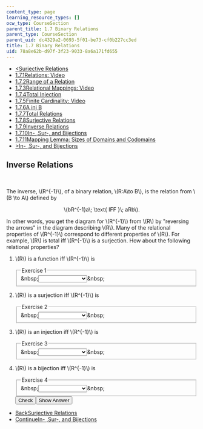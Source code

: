 ```yaml
---
content_type: page
learning_resource_types: []
ocw_type: CourseSection
parent_title: 1.7 Binary Relations
parent_type: CourseSection
parent_uid: dc4329a2-0693-5f01-be73-cf0b227cc3ed
title: 1.7 Binary Relations
uid: 78a8e62b-d97f-3f23-9033-8a6a171fd655
---
```

<ul class="navigation pagination"><li id="top_bck_btn"><a href='/courses/electrical-engineering-and-computer-science/6-042j-mathematics-for-computer-science-spring-2015/proofs/tp3-3/vertical-73dfbcd9adb9';><<span>Surjective Relations</span></a></li><li id="flp_btn_1" ><a href='/courses/electrical-engineering-and-computer-science/6-042j-mathematics-for-computer-science-spring-2015/proofs/tp3-3'>1.7.1<span>Relations: Video</span></a></li><li id="flp_btn_2" ><a href='/courses/electrical-engineering-and-computer-science/6-042j-mathematics-for-computer-science-spring-2015/proofs/tp3-3/vertical-70020f5936fa'>1.7.2<span>Range of a Relation</span></a></li><li id="flp_btn_3" ><a href='/courses/electrical-engineering-and-computer-science/6-042j-mathematics-for-computer-science-spring-2015/proofs/tp3-3/vertical-360a6e85d0f4'>1.7.3<span>Relational Mappings: Video</span></a></li><li id="flp_btn_4" ><a href='/courses/electrical-engineering-and-computer-science/6-042j-mathematics-for-computer-science-spring-2015/proofs/tp3-3/vertical-5c792a4ae3f8'>1.7.4<span>Total Injection</span></a></li><li id="flp_btn_5" ><a href='/courses/electrical-engineering-and-computer-science/6-042j-mathematics-for-computer-science-spring-2015/proofs/tp3-3/vertical-aecd80da5c9a'>1.7.5<span>Finite Cardinality: Video</span></a></li><li id="flp_btn_6" ><a href='/courses/electrical-engineering-and-computer-science/6-042j-mathematics-for-computer-science-spring-2015/proofs/tp3-3/vertical-faefc8383410'>1.7.6<span>A inj B</span></a></li><li id="flp_btn_7" ><a href='/courses/electrical-engineering-and-computer-science/6-042j-mathematics-for-computer-science-spring-2015/proofs/tp3-3/vertical-62aa874eafae'>1.7.7<span>Total Relations</span></a></li><li id="flp_btn_8" ><a href='/courses/electrical-engineering-and-computer-science/6-042j-mathematics-for-computer-science-spring-2015/proofs/tp3-3/vertical-73dfbcd9adb9'>1.7.8<span>Surjective Relations</span></a></li><li id="flp_btn_9" class="button_selected"><a href='/courses/electrical-engineering-and-computer-science/6-042j-mathematics-for-computer-science-spring-2015/proofs/tp3-3/vertical-b100bd3fedc5'>1.7.9<span>Inverse Relations</span></a></li><li id="flp_btn_10" ><a href='/courses/electrical-engineering-and-computer-science/6-042j-mathematics-for-computer-science-spring-2015/proofs/tp3-3/vertical-e3a6326108c6'>1.7.10<span>In- ,Sur-, and Bijections</span></a></li><li id="flp_btn_11" ><a href='/courses/electrical-engineering-and-computer-science/6-042j-mathematics-for-computer-science-spring-2015/proofs/tp3-3/vertical-7d9a2d67e3b9'>1.7.11<span>Mapping Lemma: Sizes of Domains and Codomains</span></a></li><li id="top_continue_btn"><a href='/courses/electrical-engineering-and-computer-science/6-042j-mathematics-for-computer-science-spring-2015/proofs/tp3-3/vertical-e3a6326108c6';>><span>In- ,Sur-, and Bijections</span></a></li></ul><h2 class="subhead">Inverse Relations</h2><div class="self_assessment">
<br display_name="Inverse Relations" url_name="Inverse_Relations_0" />
<p display_name="Inverse Relations" url_name="Inverse_Relations_1">The inverse, \(R^{-1}\), of a binary relation, \(R:A\to B\), is the relation from \(B \to A\) defined by
  </p>
<center display_name="Inverse Relations" url_name="Inverse_Relations_2">\(bR^{-1}a\; \text{   IFF   }\; aRb\).</center>
<p display_name="Inverse Relations" url_name="Inverse_Relations_3">
    In other words, you get the diagram for \(R^{-1}\) from \(R\) by "reversing the arrows" in the diagram describing \(R\). Many of the relational properties of \(R^{-1}\)
    correspond to different properties of \(R\). For example, \(R\) is total iff \(R^{-1}\) is a surjection.  How about the following relational properties?
  </p>
<p display_name="Inverse Relations" url_name="Inverse_Relations_4">
<ol display_name="Inverse Relations" url_name="Inverse_Relations_5">
<li>
<div id="Q1_div" class="problem_question"><p>\(R\) is a function iff \(R^{-1}\) is</p><fieldset><legend class="visually-hidden">Exercise 1</legend><div class="choice"><label id="Q1_label"><span id="Q1_aria_status" tabindex="-1" class="visually-hidden">&amp;nbsp;</span><select onchange="numericTypedOrDropDownSelected(1)" id="Q1_select" class="problem_text_input"><option correct="false"></option><option correct="false">a function</option><option correct="false">a surjection</option><option correct="true">an injection</option><option correct="false">a bijection</option><option correct="false">total</option><option correct="false">none of the above</option></select><span style="display:none;" id="Q1_ans_span" tabindex="-1">  an injection</span><span id="Q1_normal_status" class="nostatus" aria-hidden="true">&amp;nbsp;</span></label></div></fieldset></div></li>
<li>
<div id="Q2_div" class="problem_question"><p>\(R\) is a surjection iff \(R^{-1}\) is</p><fieldset><legend class="visually-hidden">Exercise 2</legend><div class="choice"><label id="Q2_label"><span id="Q2_aria_status" tabindex="-1" class="visually-hidden">&amp;nbsp;</span><select onchange="numericTypedOrDropDownSelected(2)" id="Q2_select" class="problem_text_input"><option correct="false"></option><option correct="false">a function</option><option correct="false">a surjection</option><option correct="false">an injection</option><option correct="false">a bijection</option><option correct="true">total</option><option correct="false">none of the above</option></select><span style="display:none;" id="Q2_ans_span" tabindex="-1">  total</span><span id="Q2_normal_status" class="nostatus" aria-hidden="true">&amp;nbsp;</span></label></div></fieldset></div></li>
<li>
<div id="Q3_div" class="problem_question"><p>\(R\) is an injection iff \(R^{-1}\) is</p><fieldset><legend class="visually-hidden">Exercise 3</legend><div class="choice"><label id="Q3_label"><span id="Q3_aria_status" tabindex="-1" class="visually-hidden">&amp;nbsp;</span><select onchange="numericTypedOrDropDownSelected(3)" id="Q3_select" class="problem_text_input"><option correct="false"></option><option correct="true">a function</option><option correct="false">a surjection</option><option correct="false">an injection</option><option correct="false">a bijection</option><option correct="false">total</option><option correct="false">none of the above</option></select><span style="display:none;" id="Q3_ans_span" tabindex="-1">  a function</span><span id="Q3_normal_status" class="nostatus" aria-hidden="true">&amp;nbsp;</span></label></div></fieldset></div></li>
<li>
<div id="Q4_div" class="problem_question"><p>\(R\) is a bijection iff \(R^{-1}\) is</p><fieldset><legend class="visually-hidden">Exercise 4</legend><div class="choice"><label id="Q4_label"><span id="Q4_aria_status" tabindex="-1" class="visually-hidden">&amp;nbsp;</span><select onchange="numericTypedOrDropDownSelected(4)" id="Q4_select" class="problem_text_input"><option correct="false"></option><option correct="false">a function</option><option correct="false">a surjection</option><option correct="false">an injection</option><option correct="true">a bijection</option><option correct="false">total</option><option correct="false">none of the above</option></select><span style="display:none;" id="Q4_ans_span" tabindex="-1">  a bijection</span><span id="Q4_normal_status" class="nostatus" aria-hidden="true">&amp;nbsp;</span></label></div></fieldset></div><div class="action"><button id="Q1_button" onclick="checkAnswer({1: 'optionresponse', 2: 'optionresponse', 3: 'optionresponse', 4: 'optionresponse'})" class="problem_mo_button">Check</button><button id="Q1_button_show" onclick="showHideSolution({1: 'optionresponse', 2: 'optionresponse', 3: 'optionresponse', 4: 'optionresponse'}, 1, [])" class="problem_mo_button">Show Answer</button></div></li>
</ol>
</p></div><ul class="navigation progress"><li id="bck_btn"><a href='/courses/electrical-engineering-and-computer-science/6-042j-mathematics-for-computer-science-spring-2015/proofs/tp3-3/vertical-73dfbcd9adb9';>Back<span>Surjective Relations</span></a></li><li id="continue_btn"><a href='/courses/electrical-engineering-and-computer-science/6-042j-mathematics-for-computer-science-spring-2015/proofs/tp3-3/vertical-e3a6326108c6';>Continue<span>In- ,Sur-, and Bijections</span></a></li></ul>